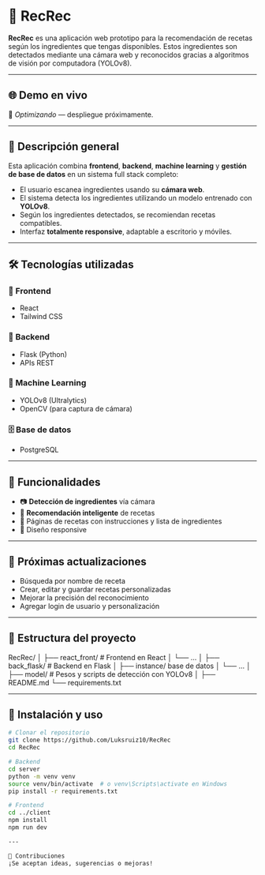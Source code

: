 # 🍳 RecRec

**RecRec** es una aplicación web prototipo para la recomendación de recetas según los ingredientes que tengas disponibles. Estos ingredientes son detectados mediante una cámara web y reconocidos gracias a algoritmos de visión por computadora (YOLOv8).

---

## 🌐 Demo en vivo

🚧 *Optimizando* — despliegue próximamente.

---

## 📸 Descripción general

Esta aplicación combina **frontend**, **backend**, **machine learning** y **gestión de base de datos** en un sistema full stack completo:

- El usuario escanea ingredientes usando su **cámara web**.
- El sistema detecta los ingredientes utilizando un modelo entrenado con **YOLOv8**.
- Según los ingredientes detectados, se recomiendan recetas compatibles.
- Interfaz **totalmente responsive**, adaptable a escritorio y móviles.

---

## 🛠️ Tecnologías utilizadas

### 🔷 Frontend
- React
- Tailwind CSS

### 🔶 Backend
- Flask (Python)
- APIs REST

### 🧠 Machine Learning
- YOLOv8 (Ultralytics)
- OpenCV (para captura de cámara)

### 🗄️ Base de datos
- PostgreSQL

---

## 🚀 Funcionalidades

- 📷 **Detección de ingredientes** vía cámara
- 🧠 **Recomendación inteligente** de recetas
- 📄 Páginas de recetas con instrucciones y lista de ingredientes
- 📱 Diseño responsive

---

## 📅 Próximas actualizaciones

- Búsqueda por nombre de receta
- Crear, editar y guardar recetas personalizadas
- Mejorar la precisión del reconocimiento
- Agregar login de usuario y personalización

---

## 📂 Estructura del proyecto

RecRec/
│
├── react_front/ # Frontend en React
│ └── ...
│
├── back_flask/ # Backend en Flask
│ ├── instance/ base de datos
│ └── ...
│
├── model/ # Pesos y scripts de detección con YOLOv8
│
├── README.md
└── requirements.txt

---

## 🧪 Instalación y uso

```bash
# Clonar el repositorio
git clone https://github.com/Luksruiz10/RecRec
cd RecRec

# Backend
cd server
python -m venv venv
source venv/bin/activate  # o venv\Scripts\activate en Windows
pip install -r requirements.txt

# Frontend
cd ../client
npm install
npm run dev

---

🤝 Contribuciones
¡Se aceptan ideas, sugerencias o mejoras!